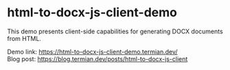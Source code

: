# html-to-docx-js-client-demo
This demo presents client-side capabilities for generating DOCX documents from HTML.

Demo link: https://html-to-docx-js-client-demo.termian.dev/  
Blog post: https://blog.termian.dev/posts/html-to-docx-js-client
